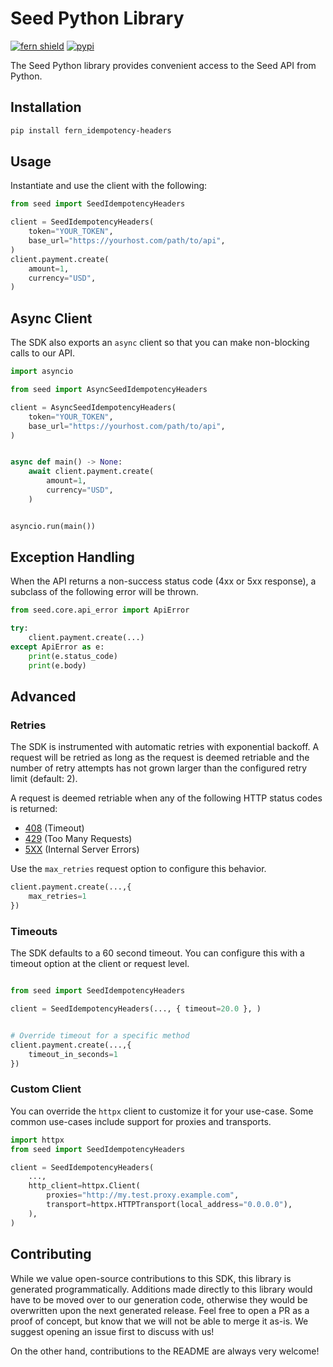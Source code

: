 # Seed Python Library

[![fern shield](https://img.shields.io/badge/%F0%9F%8C%BF-SDK%20generated%20by%20Fern-brightgreen)](https://github.com/fern-api/fern)
[![pypi](https://img.shields.io/pypi/v/fern_idempotency-headers)](https://pypi.python.org/pypi/fern_idempotency-headers)

The Seed Python library provides convenient access to the Seed API from Python.

## Installation

```sh
pip install fern_idempotency-headers
```

## Usage

Instantiate and use the client with the following:

```python
from seed import SeedIdempotencyHeaders

client = SeedIdempotencyHeaders(
    token="YOUR_TOKEN",
    base_url="https://yourhost.com/path/to/api",
)
client.payment.create(
    amount=1,
    currency="USD",
)
```

## Async Client

The SDK also exports an `async` client so that you can make non-blocking calls to our API.

```python
import asyncio

from seed import AsyncSeedIdempotencyHeaders

client = AsyncSeedIdempotencyHeaders(
    token="YOUR_TOKEN",
    base_url="https://yourhost.com/path/to/api",
)


async def main() -> None:
    await client.payment.create(
        amount=1,
        currency="USD",
    )


asyncio.run(main())
```

## Exception Handling

When the API returns a non-success status code (4xx or 5xx response), a subclass of the following error
will be thrown.

```python
from seed.core.api_error import ApiError

try:
    client.payment.create(...)
except ApiError as e:
    print(e.status_code)
    print(e.body)
```

## Advanced

### Retries

The SDK is instrumented with automatic retries with exponential backoff. A request will be retried as long
as the request is deemed retriable and the number of retry attempts has not grown larger than the configured
retry limit (default: 2).

A request is deemed retriable when any of the following HTTP status codes is returned:

- [408](https://developer.mozilla.org/en-US/docs/Web/HTTP/Status/408) (Timeout)
- [429](https://developer.mozilla.org/en-US/docs/Web/HTTP/Status/429) (Too Many Requests)
- [5XX](https://developer.mozilla.org/en-US/docs/Web/HTTP/Status/500) (Internal Server Errors)

Use the `max_retries` request option to configure this behavior.

```python
client.payment.create(...,{
    max_retries=1
})
```

### Timeouts

The SDK defaults to a 60 second timeout. You can configure this with a timeout option at the client or request level.

```python

from seed import SeedIdempotencyHeaders

client = SeedIdempotencyHeaders(..., { timeout=20.0 }, )


# Override timeout for a specific method
client.payment.create(...,{
    timeout_in_seconds=1
})
```

### Custom Client

You can override the `httpx` client to customize it for your use-case. Some common use-cases include support for proxies
and transports.
```python
import httpx
from seed import SeedIdempotencyHeaders

client = SeedIdempotencyHeaders(
    ...,
    http_client=httpx.Client(
        proxies="http://my.test.proxy.example.com",
        transport=httpx.HTTPTransport(local_address="0.0.0.0"),
    ),
)
```

## Contributing

While we value open-source contributions to this SDK, this library is generated programmatically.
Additions made directly to this library would have to be moved over to our generation code,
otherwise they would be overwritten upon the next generated release. Feel free to open a PR as
a proof of concept, but know that we will not be able to merge it as-is. We suggest opening
an issue first to discuss with us!

On the other hand, contributions to the README are always very welcome!
